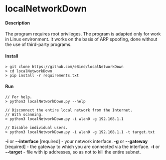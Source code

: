 # localNetworkDown
#### Description
The program requires root privileges.
The program is adapted only for work in Linux environment.
It works on the basis of ARP spoofing, done without the use of third-party programs.

#### Install
```
> git clone https://github.com/eBind/localNetworkDown
> cd localNetworkDown
> pip install -r requirements.txt
```

#### Run
```
// For help.
> python3 localNetworkDown.py --help

// Disconnect the entire local network from the Internet.
// With scanning.
> python3 localNetworkDown.py -i wlan0 -g 192.168.1.1

// Disable individual users.
> python3 localNetworkDown.py -i wlan0 -g 192.168.1.1 -t target.txt
```

**-i** or **--interface** [required] - your network interface.
**-g** or **--gateway** [required] - the gateway to which you are connected via the interface.
**-t** or **--target** - file with ip addresses, so as not to kill the entire subnet.



